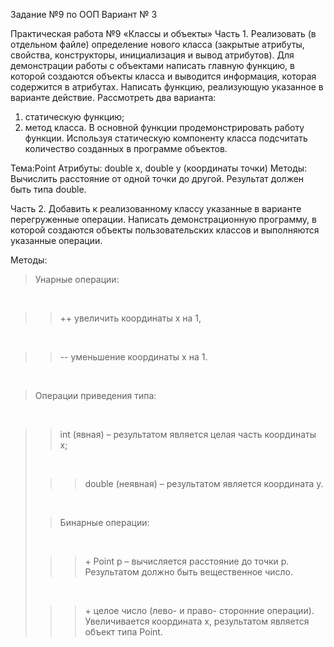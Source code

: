 Задание №9 по ООП Вариант № 3

Практическая работа №9 «Классы и объекты»
Часть 1.
Реализовать (в отдельном файле) определение нового класса (закрытые атрибуты, свойства, конструкторы,  инициализация и вывод атрибутов). 
Для демонстрации работы с объектами написать главную функцию, в которой создаются объекты класса и выводится информация, которая содержится в атрибутах. 
Написать функцию, реализующую указанное в варианте действие. Рассмотреть два варианта:
1) статическую функцию; 
2) метод класса. 
В основной функции продемонстрировать работу функции.
Используя статическую компоненту класса подсчитать количество созданных в программе объектов.

Тема:Point
Атрибуты: double x, double y (координаты точки)
Методы: Вычислить расстояние от одной точки до другой. Результат должен быть типа double.

Часть 2.
Добавить к реализованному классу указанные в варианте перегруженные операции.
Написать демонстрационную программу, в которой создаются объекты пользовательских классов и выполняются указанные операции.

Методы:
  <br><blockquote>Унарные операции:</blockquote>
    <br><blockquote><blockquote>++  увеличить координаты x на 1,</blockquote></blockquote>
    <br><blockquote><blockquote>-- уменьшение координаты х на 1.</blockquote></blockquote>
  <br><blockquote>Операции приведения типа:</blockquote>
    <br><blockquote><blockquote>int (явная) – результатом является целая часть координаты х;</blockquote>
    <br><blockquote><blockquote>double (неявная) – результатом является координата y.</blockquote></blockquote>
  <br><blockquote>Бинарные операции:</blockquote>
    <br><blockquote><blockquote>+  Point p – вычисляется расстояние до точки p. Результатом должно быть вещественное число.</blockquote></blockquote> 
    <br><blockquote><blockquote>+ целое число (лево- и право- сторонние операции). Увеличивается координата х, результатом является объект типа Point.</blockquote></blockquote>



